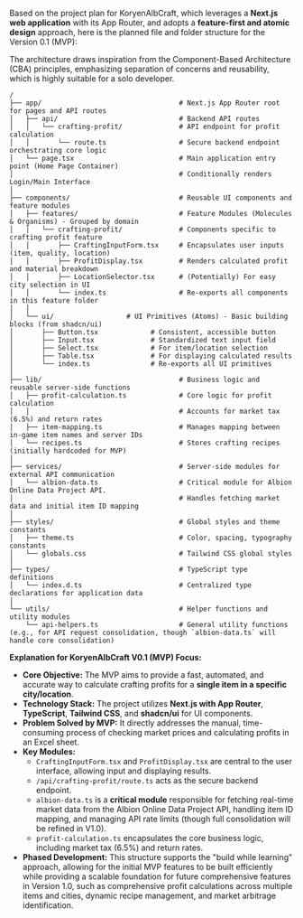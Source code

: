 Based on the project plan for KoryenAlbCraft, which leverages a **Next.js web application** with its App Router, and adopts a **feature-first and atomic design** approach, here is the planned file and folder structure for the Version 0.1 (MVP):

The architecture draws inspiration from the Component-Based Architecture (CBA) principles, emphasizing separation of concerns and reusability, which is highly suitable for a solo developer.

```
/
├── app/                                  # Next.js App Router root for pages and API routes
│   ├── api/                              # Backend API routes
│   │   └── crafting-profit/              # API endpoint for profit calculation
│   │       └── route.ts                  # Secure backend endpoint orchestrating core logic
│   └── page.tsx                          # Main application entry point (Home Page Container)
│                                         # Conditionally renders Login/Main Interface
│
├── components/                           # Reusable UI components and feature modules
│   ├── features/                         # Feature Modules (Molecules & Organisms) - Grouped by domain
│   │   └── crafting-profit/              # Components specific to crafting profit feature
│   │       ├── CraftingInputForm.tsx     # Encapsulates user inputs (item, quality, location)
│   │       ├── ProfitDisplay.tsx         # Renders calculated profit and material breakdown
│   │       ├── LocationSelector.tsx      # (Potentially) For easy city selection in UI
│   │       └── index.ts                  # Re-exports all components in this feature folder
│   │
│   └── ui/                  # UI Primitives (Atoms) - Basic building blocks (from shadcn/ui)
│       ├── Button.tsx             # Consistent, accessible button
│       ├── Input.tsx              # Standardized text input field
│       ├── Select.tsx             # For item/location selection
│       ├── Table.tsx              # For displaying calculated results
│       └── index.ts               # Re-exports all UI primitives
│
├── lib/                                  # Business logic and reusable server-side functions
│   ├── profit-calculation.ts             # Core logic for profit calculation
│   │                                     # Accounts for market tax (6.5%) and return rates
│   ├── item-mapping.ts                   # Manages mapping between in-game item names and server IDs
│   └── recipes.ts                        # Stores crafting recipes (initially hardcoded for MVP)
│
├── services/                             # Server-side modules for external API communication
│   └── albion-data.ts                    # Critical module for Albion Online Data Project API.
│                                         # Handles fetching market data and initial item ID mapping
│
├── styles/                               # Global styles and theme constants
│   ├── theme.ts                          # Color, spacing, typography constants
│   └── globals.css                       # Tailwind CSS global styles
│
├── types/                                # TypeScript type definitions
│   └── index.d.ts                        # Centralized type declarations for application data
│
└── utils/                                # Helper functions and utility modules
    └── api-helpers.ts                    # General utility functions (e.g., for API request consolidation, though `albion-data.ts` will handle core consolidation)
```

**Explanation for KoryenAlbCraft V0.1 (MVP) Focus:**

-   **Core Objective:** The MVP aims to provide a fast, automated, and accurate way to calculate crafting profits for a **single item in a specific city/location**.
-   **Technology Stack:** The project utilizes **Next.js with App Router**, **TypeScript**, **Tailwind CSS**, and **shadcn/ui** for UI components.
-   **Problem Solved by MVP:** It directly addresses the manual, time-consuming process of checking market prices and calculating profits in an Excel sheet.
-   **Key Modules:**
    -   `CraftingInputForm.tsx` and `ProfitDisplay.tsx` are central to the user interface, allowing input and displaying results.
    -   `/api/crafting-profit/route.ts` acts as the secure backend endpoint.
    -   `albion-data.ts` is a **critical module** responsible for fetching real-time market data from the Albion Online Data Project API, handling item ID mapping, and managing API rate limits (though full consolidation will be refined in V1.0).
    -   `profit-calculation.ts` encapsulates the core business logic, including market tax (6.5%) and return rates.
-   **Phased Development:** This structure supports the "build while learning" approach, allowing for the initial MVP features to be built efficiently while providing a scalable foundation for future comprehensive features in Version 1.0, such as comprehensive profit calculations across multiple items and cities, dynamic recipe management, and market arbitrage identification.
